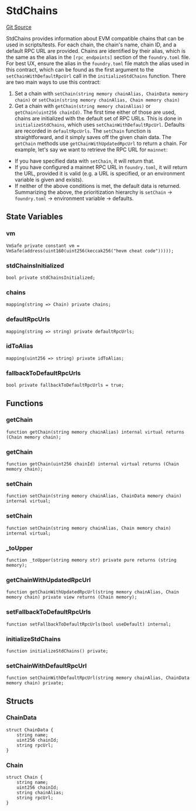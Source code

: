 # StdChains
[Git Source](https://github.com/metacontract/mc/blob/93e4f2d4a013f48ae1db91ed21bff3eb8a27ce1d/src/devkit/Flattened.sol)

StdChains provides information about EVM compatible chains that can be used in scripts/tests.
For each chain, the chain's name, chain ID, and a default RPC URL are provided. Chains are
identified by their alias, which is the same as the alias in the `[rpc_endpoints]` section of
the `foundry.toml` file. For best UX, ensure the alias in the `foundry.toml` file match the
alias used in this contract, which can be found as the first argument to the
`setChainWithDefaultRpcUrl` call in the `initializeStdChains` function.
There are two main ways to use this contract:
1. Set a chain with `setChain(string memory chainAlias, ChainData memory chain)` or
`setChain(string memory chainAlias, Chain memory chain)`
2. Get a chain with `getChain(string memory chainAlias)` or `getChain(uint256 chainId)`.
The first time either of those are used, chains are initialized with the default set of RPC URLs.
This is done in `initializeStdChains`, which uses `setChainWithDefaultRpcUrl`. Defaults are recorded in
`defaultRpcUrls`.
The `setChain` function is straightforward, and it simply saves off the given chain data.
The `getChain` methods use `getChainWithUpdatedRpcUrl` to return a chain. For example, let's say
we want to retrieve the RPC URL for `mainnet`:
- If you have specified data with `setChain`, it will return that.
- If you have configured a mainnet RPC URL in `foundry.toml`, it will return the URL, provided it
is valid (e.g. a URL is specified, or an environment variable is given and exists).
- If neither of the above conditions is met, the default data is returned.
Summarizing the above, the prioritization hierarchy is `setChain` -> `foundry.toml` -> environment variable -> defaults.


## State Variables
### vm

```solidity
VmSafe private constant vm = VmSafe(address(uint160(uint256(keccak256("hevm cheat code")))));
```


### stdChainsInitialized

```solidity
bool private stdChainsInitialized;
```


### chains

```solidity
mapping(string => Chain) private chains;
```


### defaultRpcUrls

```solidity
mapping(string => string) private defaultRpcUrls;
```


### idToAlias

```solidity
mapping(uint256 => string) private idToAlias;
```


### fallbackToDefaultRpcUrls

```solidity
bool private fallbackToDefaultRpcUrls = true;
```


## Functions
### getChain


```solidity
function getChain(string memory chainAlias) internal virtual returns (Chain memory chain);
```

### getChain


```solidity
function getChain(uint256 chainId) internal virtual returns (Chain memory chain);
```

### setChain


```solidity
function setChain(string memory chainAlias, ChainData memory chain) internal virtual;
```

### setChain


```solidity
function setChain(string memory chainAlias, Chain memory chain) internal virtual;
```

### _toUpper


```solidity
function _toUpper(string memory str) private pure returns (string memory);
```

### getChainWithUpdatedRpcUrl


```solidity
function getChainWithUpdatedRpcUrl(string memory chainAlias, Chain memory chain) private view returns (Chain memory);
```

### setFallbackToDefaultRpcUrls


```solidity
function setFallbackToDefaultRpcUrls(bool useDefault) internal;
```

### initializeStdChains


```solidity
function initializeStdChains() private;
```

### setChainWithDefaultRpcUrl


```solidity
function setChainWithDefaultRpcUrl(string memory chainAlias, ChainData memory chain) private;
```

## Structs
### ChainData

```solidity
struct ChainData {
    string name;
    uint256 chainId;
    string rpcUrl;
}
```

### Chain

```solidity
struct Chain {
    string name;
    uint256 chainId;
    string chainAlias;
    string rpcUrl;
}
```

